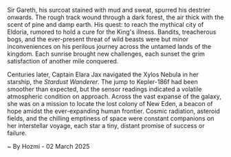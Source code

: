 
Sir Gareth, his surcoat stained with mud and sweat, spurred his destrier onwards.  The rough track wound through a dark forest, the air thick with the scent of pine and damp earth.  His quest: to reach the mythical city of Eldoria, rumored to hold a cure for the King's illness.  Bandits, treacherous bogs, and the ever-present threat of wild beasts were but minor inconveniences on his perilous journey across the untamed lands of the kingdom.  Each sunrise brought new challenges, each sunset the grim satisfaction of another mile conquered.

Centuries later, Captain Elara Jax navigated the Xylos Nebula in her starship, the *Stardust Wanderer*.  The jump to Kepler-186f had been smoother than expected, but the sensor readings indicated a volatile atmospheric condition on approach.  Across the vast expanse of the galaxy, she was on a mission to locate the lost colony of New Eden, a beacon of hope amidst the ever-expanding human frontier.  Cosmic radiation, asteroid fields, and the chilling emptiness of space were constant companions on her interstellar voyage, each star a tiny, distant promise of success or failure.

~ By Hozmi - 02 March 2025
